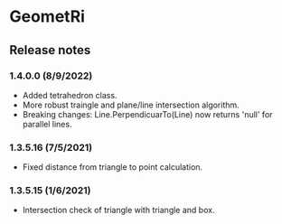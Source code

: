 # GeometRi
## Release notes

### 1.4.0.0 (8/9/2022)
* Added tetrahedron class.
* More robust traingle and plane/line intersection algorithm.
* Breaking changes: Line.PerpendicuarTo(Line) now returns 'null' for parallel lines.

### 1.3.5.16 (7/5/2021)
* Fixed distance from triangle to point calculation.

### 1.3.5.15 (1/6/2021)
* Intersection check of triangle with triangle and box.
